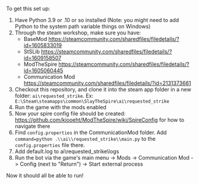 To get this set up:

1) Have Python 3.9 or .10 or so installed (Note: you might need to add Python to the system path variable things on Windows)
2) Through the steam workshop, make sure you have:
    - BaseMod https://steamcommunity.com/sharedfiles/filedetails/?id=1605833019
    - StSLib https://steamcommunity.com/sharedfiles/filedetails/?id=1609158507
    - ModTheSpire https://steamcommunity.com/sharedfiles/filedetails/?id=1605060445
    - Communication Mod https://steamcommunity.com/sharedfiles/filedetails/?id=2131373661
3) Checkout this repository, and clone it into the steam app folder in a new folder: `ai\requested_strike`. Ex: ` E:\Steam\steamapps\common\SlayTheSpire\ai\requested_strike`
4) Run the game with the mods enabled
5) Now your spire config file should be created: https://github.com/kiooeht/ModTheSpire/wiki/SpireConfig for how to navigate there
6) Find `config.properties` in the CommunicationMod folder. Add `command=python .\\ai\\requested_strike\\main.py` to the `config.properties` file there.
7) Add default.log to ai\requested_strike\logs 
8) Run the bot via the game's main menu -> Mods -> Communication Mod -> Config (next to "Return") -> Start external process

Now it should all be able to run!
